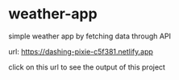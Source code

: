# weather-app
 simple weather app by fetching data through API

 url: https://dashing-pixie-c5f381.netlify.app

 click on this url to see the output of this project
